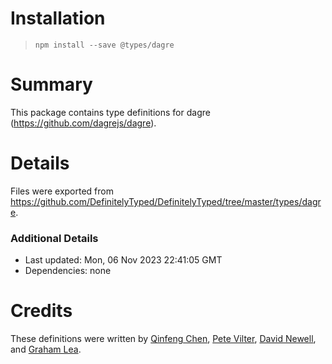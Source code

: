 # Installation
> `npm install --save @types/dagre`

# Summary
This package contains type definitions for dagre (https://github.com/dagrejs/dagre).

# Details
Files were exported from https://github.com/DefinitelyTyped/DefinitelyTyped/tree/master/types/dagre.

### Additional Details
 * Last updated: Mon, 06 Nov 2023 22:41:05 GMT
 * Dependencies: none

# Credits
These definitions were written by [Qinfeng Chen](https://github.com/qinfchen), [Pete Vilter](https://github.com/vilterp), [David Newell](https://github.com/rustedgrail), and [Graham Lea](https://github.com/GrahamLea).
